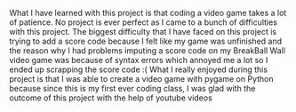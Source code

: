 What I have learned with this project is that coding a video game takes a lot of patience. No project is ever perfect as I came to a bunch of difficulties with this project.
The biggest difficulty that I have faced on this project is trying to add a score code because I felt like my game was unfinished and the reason why I had problems imputing a score code on my BreakBall Wall video game was because of syntax errors which annoyed me a lot so I ended up scrapping the score code :(
What I really enjoyed during this project is that I was able to create a video game with pygame on Python because since this is my first ever coding class, I was glad with the outcome of this project with the help of youtube videos
